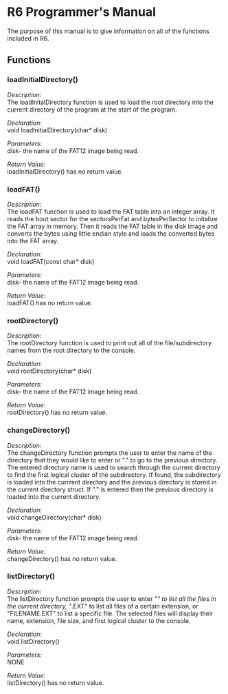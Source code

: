R6 Programmer's Manual
===================
The purpose of this manual is to give information on all of the functions included in R6. 

Functions 
--------------------------

### loadInitialDirectory()
*Description:*  
The loadInitalDirectory function is used to load the root directory into the current directory of the program at the start of the program.

*Declaration:*  
void loadInitialDirectory(char* disk)

*Parameters:*  
disk- the name of the FAT12 image being read.  

*Return Value:*  
loadInitialDirectory() has no return value.


### loadFAT()
*Description:*  
The loadFAT function is used to load the FAT table into an integer array. It reads the boot sector for the sectorsPerFat and bytesPerSector to initalize the FAT array in memory.  Then it reads the FAT table in the disk image and converts the bytes using little endian style and loads the converted bytes into the FAT array.

*Declaration:*  
void loadFAT(const char* disk)

*Parameters:*  
disk- the name of the FAT12 image being read.  

*Return Value:*  
loadFAT() has no return value.

### rootDirectory()
*Description:*  
The rootDirectory function is used to print out all of the file/subdirectory names from the root directory to the console.

*Declaration:*  
void rootDirectory(char* disk)

*Parameters:*  
disk- the name of the FAT12 image being read.  

*Return Value:*  
rootDirectory() has no return value.


### changeDirectory()
*Description:*  
The changeDirectory function prompts the user to enter the name of the directory that they would like to enter or "." to go to the previous directory. The entered directory name is used to search through the current directory to find the first logical cluster of the subdirectory.  If found, the subdirectory is loaded into the currrent directory and the previous directory is stored in the current directory struct. If "." is entered then the previous directory is loaded into the current directory.

*Declaration:*  
void changeDirectory(char* disk)

*Parameters:*  
disk- the name of the FAT12 image being read.  

*Return Value:*  
changeDirectory() has no return value.


### listDirectory()
*Description:*  
The listDirectory function prompts the user to enter "*" to list all the files in the current directory, "*.EXT" to list all files of a certain extension, or "FILENAME.EXT" to list a specific file.  The selected files will display their name, extension, file size, and first logical cluster to the console.

*Declaration:*  
void listDirectory()

*Parameters:*  
NONE

*Return Value:*  
listDirectory() has no return value.

